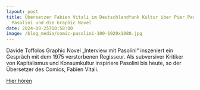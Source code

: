```yaml
---
layout: post
title: Übersetzer Fabien Vitali im Deutschlandfunk Kultur über Pier Paolo
  Pasolini und die Graphic Novel
date: 2024-09-25T18:58:00
image: /blog_media/comic-pasolini-100-1920x1080.jpg
---
```

Davide Toffolos Graphic Novel „Interview mit Pasolini“ inszeniert ein Gespräch mit dem 1975 verstorbenen Regisseur. Als subversiver Kritiker von Kapitalismus und Konsumkultur inspiriere Pasolini bis heute, so der Übersetzer des Comics, Fabien Vitali.

[Hier hören](https://www.deutschlandfunkkultur.de/vereinnahmung-von-rechts-neuer-comic-ueber-den-mythos-pasolini-podcast-dlf-kultur-6f6c4ad1-100.html)

<!--more-->